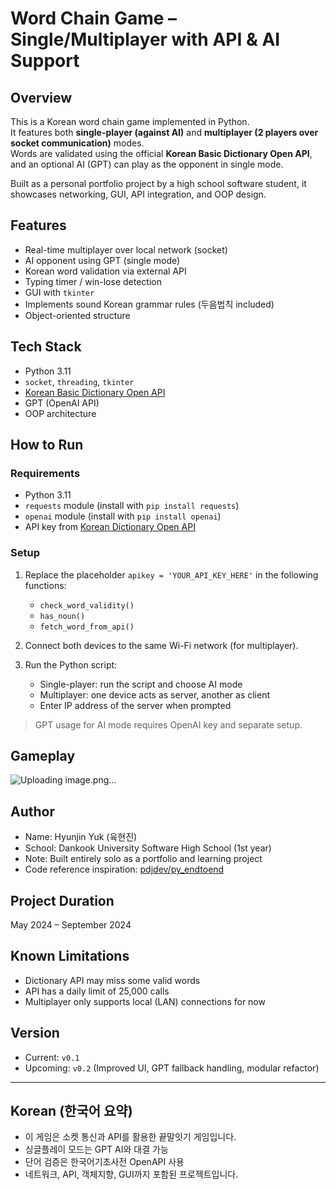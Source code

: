 # Word Chain Game – Single/Multiplayer with API & AI Support

## Overview
This is a Korean word chain game implemented in Python.  
It features both **single-player (against AI)** and **multiplayer (2 players over socket communication)** modes.  
Words are validated using the official **Korean Basic Dictionary Open API**, and an optional AI (GPT) can play as the opponent in single mode.

Built as a personal portfolio project by a high school software student, it showcases networking, GUI, API integration, and OOP design.

## Features
- Real-time multiplayer over local network (socket)
- AI opponent using GPT (single mode)
- Korean word validation via external API
- Typing timer / win-lose detection
- GUI with `tkinter`
- Implements sound Korean grammar rules (두음법칙 included)
- Object-oriented structure

## Tech Stack
- Python 3.11
- `socket`, `threading`, `tkinter`
- [Korean Basic Dictionary Open API](https://krdict.korean.go.kr/openApi/openApiInfo)
- GPT (OpenAI API)
- OOP architecture

## How to Run

### Requirements
- Python 3.11
- `requests` module (install with `pip install requests`)
- `openai` module (install with `pip install openai`)
- API key from [Korean Dictionary Open API](https://krdict.korean.go.kr/openApi/openApiInfo)

### Setup
1. Replace the placeholder `apikey = 'YOUR_API_KEY_HERE'` in the following functions:
   - `check_word_validity()`
   - `has_noun()`
   - `fetch_word_from_api()`

2. Connect both devices to the same Wi-Fi network (for multiplayer).
3. Run the Python script:
   - Single-player: run the script and choose AI mode
   - Multiplayer: one device acts as server, another as client
   - Enter IP address of the server when prompted

> GPT usage for AI mode requires OpenAI key and separate setup.

## Gameplay
![Uploading image.png…]()


## Author
- Name: Hyunjin Yuk (육현진)
- School: Dankook University Software High School (1st year)
- Note: Built entirely solo as a portfolio and learning project
- Code reference inspiration: [pdjdev/py_endtoend](https://github.com/pdjdev/py_endtoend)

## Project Duration
May 2024 – September 2024

## Known Limitations
- Dictionary API may miss some valid words
- API has a daily limit of 25,000 calls
- Multiplayer only supports local (LAN) connections for now

## Version
- Current: `v0.1`
- Upcoming: `v0.2` (Improved UI, GPT fallback handling, modular refactor)

---

## Korean (한국어 요약)

- 이 게임은 소켓 통신과 API를 활용한 끝말잇기 게임입니다.
- 싱글플레이 모드는 GPT AI와 대결 가능
- 단어 검증은 한국어기초사전 OpenAPI 사용
- 네트워크, API, 객체지향, GUI까지 포함된 프로젝트입니다.
